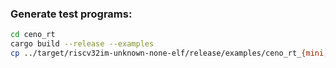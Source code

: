 ### Generate test programs:

```bash
cd ceno_rt
cargo build --release --examples
cp ../target/riscv32im-unknown-none-elf/release/examples/ceno_rt_{mini,panic,mem,alloc} ../ceno_emul/tests/data/
```
